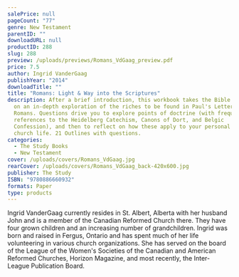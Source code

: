 ```yaml
---
salePrice: null
pageCount: "77"
genre: New Testament
parentID: ""
downloadURL: null
productID: 288
slug: 288
preview: /uploads/previews/Romans_VdGaag_preview.pdf
price: 7.5
author: Ingrid VanderGaag
publishYear: "2014"
downloadTitle: ""
title: "Romans: Light & Way into the Scriptures"
description: After a brief introduction, this workbook takes the Bible student
  on an in-depth exploration of the riches to be found in Paul's Letter to the
  Romans. Questions drive you to explore points of doctrine (with frequent
  references to the Heidelberg Catechism, Canons of Dort, and Belgic
  Confession), and then to reflect on how these apply to your personal and
  church life. 21 Outlines with questions.
categories:
  - The Study Books
  - New Testament
cover: /uploads/covers/Romans_VdGaag.jpg
rearCover: /uploads/covers/Romans_VdGaag_back-420x600.jpg
publisher: The Study
ISBN: "9780886660932"
formats: Paper
type: products
---
```

Ingrid VanderGaag currently resides in St. Albert, Alberta with her husband John and is a member of the Canadian Reformed Church there. They have four grown children and an increasing number of grandchildren. Ingrid was born and raised in Fergus, Ontario and has spent much of her life volunteering in various church organizations. She has served on the board of the League of the Women's Societies of the Canadian and American Reformed Churches, Horizon Magazine, and most recently, the Inter-League Publication Board.